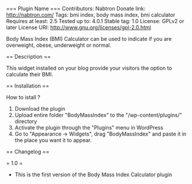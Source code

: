 === Plugin Name ===
Contributors: Nabtron
Donate link: http://nabtron.com/
Tags: bmi index, body mass index, bmi calculator
Requires at least: 2.5
Tested up to: 4.0.1
Stable tag: 1.0
License: GPLv2 or later
License URI: http://www.gnu.org/licenses/gpl-2.0.html

Body Mass Index (BMI) Calculator can be used to indicate if you are overweight, obese, underweight or normal.

== Description ==

This widget installed on your blog provide your visitors the option to calculate their BMI.

== Installation ==

How to istall ?

1. Download the plugin
2. Upload entire folder "BodyMassIndex" to the "/wp-content/plugins/" directory
3. Activate the plugin through the "Plugins" menu in WordPress
4. Go to "Appearance -> Widgets", drag "BodyMassIndex" and paste it in the place you want it to appear.



== Changelog ==

= 1.0 =
* This is the first version of the Body Mass Index Calculator plugin
